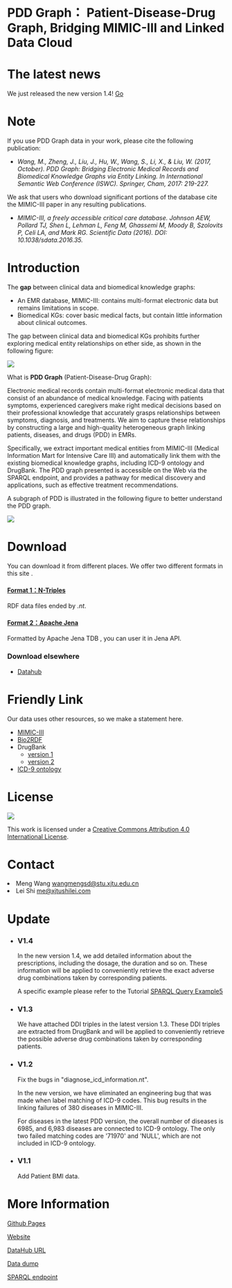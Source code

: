 # PDD Graph： Patient-Disease-Drug Graph, Bridging MIMIC-III and Linked Data Cloud

# The latest news

We just released the new version 1.4!  [Go](http://pdd.wangmengsd.com/ )

# Note

If you use PDD Graph data in your work, please cite the following publication:

*   _Wang, M., Zheng, J., Liu, J., Hu, W., Wang, S., Li, X., & Liu, W. (2017, October). PDD Graph: Bridging Electronic Medical Records and Biomedical Knowledge Graphs via Entity Linking. In International Semantic Web Conference (ISWC). Springer, Cham, 2017: 219-227._

We ask that users who download significant portions of the database cite the MIMIC-III paper in any resulting publications.

*   _MIMIC-III, a freely accessible critical care database. Johnson AEW, Pollard TJ, Shen L, Lehman L, Feng M, Ghassemi M, Moody B, Szolovits P, Celi LA, and Mark RG. Scientific Data (2016). DOI: 10.1038/sdata.2016.35._


# Introduction

The **gap** between clinical data and biomedical knowledge graphs:
  * An EMR database, MIMIC-III: contains multi-format electronic data but remains limitations in scope.
  * Biomedical KGs: cover basic medical facts, but contain little information about clinical outcomes.

The gap between clinical data and biomedical KGs prohibits further exploring medical entity relationships on ether side, as shown in the following figure:

![](my/intro.jpg)


What is **PDD Graph** (Patient-Disease-Drug Graph):

Electronic medical records contain multi-format electronic medical data that consist of an abundance of medical knowledge. Facing with patients symptoms, experienced caregivers make right medical decisions based on their professional knowledge that accurately grasps relationships between symptoms, diagnosis, and treatments. We aim to capture these relationships by constructing a large and high-quality heterogeneous graph linking patients, diseases, and drugs (PDD) in EMRs.

Specifically, we extract important medical entities from MIMIC-III (Medical Information Mart for Intensive Care III) and automatically link them with the existing biomedical knowledge graphs, including ICD-9 ontology and DrugBank. The PDD graph presented is accessible on the Web via the SPARQL endpoint, and provides a pathway for medical discovery and applications, such as effective treatment recommendations.

A subgraph of PDD is illustrated in the following figure to better understand the PDD graph.

![](my/simple-graph2.png)

# Download

You can download it from different places. We offer two different formats in this site .

#### [Format 1：N-Triples](https://pdd-1254410284.cos.ap-shanghai.myqcloud.com/pdd_nt.tar.gz)

RDF data files ended by _.nt_. 

#### [Format 2：Apache Jena](https://pdd-1254410284.cos.ap-shanghai.myqcloud.com/pdd.tar.gz) 

Formatted by Apache Jena TDB , you can user it in Jena API.

### Download elsewhere

*   [Datahub](https://datahub.io/dataset/pdd-graph)

# Friendly Link

Our data uses other resources, so we make a statement here.

*   [MIMIC-III](https://mimic.physionet.org/)
*   [Bio2RDF](http://bio2rdf.org/)
*   DrugBank
    *   [version 1](https://datahub.io/dataset/bio2rdf-drugbank)
    *   [version 2](http://wifo5-03.informatik.uni-mannheim.de/drugbank/)
*   [ICD-9 ontology](http://bioportal.bioontology.org/ontologies/ICD9CM)

# License

[![](https://i.creativecommons.org/l/by/4.0/88x31.png)](http://creativecommons.org/licenses/by/4.0/)

This work is licensed under a [Creative Commons Attribution 4.0 International License](http://creativecommons.org/licenses/by/4.0/).

# Contact

<li>Meng Wang <a href="mailto:wangmengsd@stu.xjtu.edu.cn">wangmengsd@stu.xjtu.edu.cn</a></li>

<li>Lei Shi <a href="mailto:me@xjtushilei.com">me@xjtushilei.com</a></li>


# Update

*    ### V1.4
     
     In the new version 1.4, we add detailed information about the prescriptions, including the dosage, the duration and so on. These information will be applied to conveniently retrieve the exact adverse drug combinations taken by corresponding patients.


     A specific example please refer to the Tutorial [SPARQL Query Example5](http://kmap.xjtudlc.com/pdd/Tutorial.html#example5)

*    ### V1.3

       We have attached DDI triples in the latest version 1.3. These DDI triples are extracted from DrugBank and will be applied to conveniently retrieve the possible adverse drug combinations taken by corresponding patients.


*   ### V1.2

    Fix the bugs in "diagnose_icd_information.nt".

    In the new version, we have eliminated an engineering bug that was made when label matching of ICD-9 codes. This bug results in the linking failures of 380 diseases in MIMIC-III.
  
     For diseases in the latest PDD version, the overall number of diseases is 6985, and 6,983 diseases are connected to ICD-9 ontology. The only two failed matching codes are '71970' and 'NULL', which are not included in ICD-9 ontology.

*   ### V1.1

    Add Patient BMI data.

# More Information 

[Github Pages](https://wangmengsd.github.io/pdd-graph/)

[Website](http://pdd.wangmengsd.com/)

[DataHub URL](https://datahub.io/tl/dataset/pdd-graph)

[Data dump](http://pdd.wangmengsd.com/)

[SPARQL endpoint](http://pdd.wangmengsd.com/dataset.html?tab=query&ds=/pdd)
